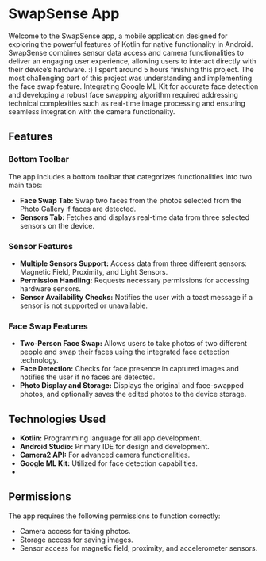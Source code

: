 # SwapSense App

Welcome to the SwapSense app, a mobile application designed for exploring the powerful features of Kotlin for native functionality in Android. SwapSense combines sensor data access and camera functionalities to deliver an engaging user experience, allowing users to interact directly with their device’s hardware. :) I spent around 5 hours finishing this project. The most challenging part of this project was understanding and implementing the face swap feature. Integrating Google ML Kit for accurate face detection and developing a robust face swapping algorithm required addressing technical complexities such as real-time image processing and ensuring seamless integration with the camera functionality.

## Features

### Bottom Toolbar
The app includes a bottom toolbar that categorizes functionalities into two main tabs:
-  **Face Swap Tab:** Swap two faces from the photos selected from the Photo Gallery if faces are detected.
-  **Sensors Tab:** Fetches and displays real-time data from three selected sensors on the device.

### Sensor Features
-  **Multiple Sensors Support:** Access data from three different sensors: Magnetic Field, Proximity, and Light Sensors.
-  **Permission Handling:** Requests necessary permissions for accessing hardware sensors.
-  **Sensor Availability Checks:** Notifies the user with a toast message if a sensor is not supported or unavailable.

### Face Swap Features
-  **Two-Person Face Swap:** Allows users to take photos of two different people and swap their faces using the integrated face detection technology.
-  **Face Detection:** Checks for face presence in captured images and notifies the user if no faces are detected.
-  **Photo Display and Storage:** Displays the original and face-swapped photos, and optionally saves the edited photos to the device storage.

## Technologies Used

-  **Kotlin:** Programming language for all app development.
-  **Android Studio:** Primary IDE for design and development.
-  **Camera2 API:** For advanced camera functionalities.
-  **Google ML Kit:** Utilized for face detection capabilities.
- 
## Permissions

The app requires the following permissions to function correctly:
-  Camera access for taking photos.
-  Storage access for saving images.
-  Sensor access for magnetic field, proximity, and accelerometer sensors.
